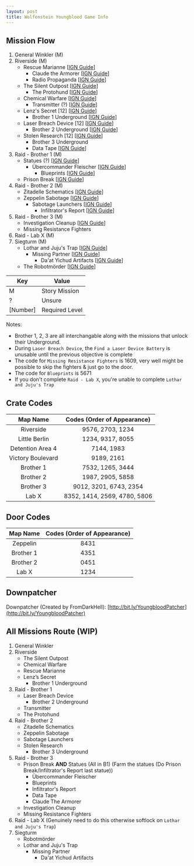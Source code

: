 ```yaml
---
layout: post
title: Wolfenstein Youngblood Game Info
---
```

  
## Mission Flow

1. General Winkler (M)
2. Riverside (M)
   - Rescue Marianne [[IGN Guide](https://www.ign.com/wikis/wolfenstein-youngblood/Rescue_Marianne:_Power_Down_Surgery_Room)]
      * Claude the Armorer  [[IGN Guide](https://www.ign.com/wikis/wolfenstein-youngblood/Claude_the_Armorer:_Find_the_Underground)]
      * Radio Propaganda [[IGN Guide](https://www.ign.com/wikis/wolfenstein-youngblood/Radio_Propaganda:_Kill_the_Radio_Operator)]
   - The Silent Outpost [[IGN Guide](https://www.ign.com/wikis/wolfenstein-youngblood/The_Silent_Outpost:_Investigate_the_Outpost)] 
      * The Protohund [[IGN Guide](https://www.ign.com/wikis/wolfenstein-youngblood/The_Protohund:_Find_the_Protohund)]
   - Chemical Warfare [[IGN Guide](https://www.ign.com/wikis/wolfenstein-youngblood/Chemical_Warfare:_Enter_the_Underground)]
      * Transmitter (?) [[IGN Guide](https://www.ign.com/wikis/wolfenstein-youngblood/Transmitter:_Reach_the_Abandoned_Outpost)]
   - Lenz's Secret [12] [[IGN Guide](https://www.ign.com/wikis/wolfenstein-youngblood/Lenz%27s_Secret:_Find_Lenz%27s_Apartment)]
      * Brother 1 Underground [[IGN Guide](https://www.ign.com/wikis/wolfenstein-youngblood/Brother_1_Underground:_Enter_the_Underground)]
   - Laser Breach Device [12] [[IGN Guide](https://www.ign.com/wikis/wolfenstein-youngblood/Laser_Breach_Device:_Find_the_Laser_Breach_Device)]
      * Brother 2 Underground [[IGN Guide](https://www.ign.com/wikis/wolfenstein-youngblood/Brother_2_Underground:_Enter_the_Underground)]
   - Stolen Research [12] [[IGN Guide](https://www.ign.com/wikis/wolfenstein-youngblood/Stolen_Research:_Enter_the_Underground)]
      * Brother 3 Underground
      * Data Tape [[IGN Guide](https://www.ign.com/wikis/wolfenstein-youngblood/Data_Tape:_Find_the_Interrogation_Center)]
3. Raid - Brother 1 (M) 
   - Statues (?) [[IGN Guide](https://www.ign.com/wikis/wolfenstein-youngblood/Destroy_Hitler_Statues)]
      * Übercommander Fleischer [[IGN Guide](https://www.ign.com/wikis/wolfenstein-youngblood/Ubercommander_Fleischer:_Revisit_the_Hospital)]
         - Blueprints [[IGN Guide](https://www.ign.com/wikis/wolfenstein-youngblood/Blueprints:_Enter_the_Gestapo_Archives)]
   - Prison Break [[IGN Guide](https://www.ign.com/wikis/wolfenstein-youngblood/Break_into_the_Prison_Wing)]
4. Raid - Brother 2 (M)
   - Zitadelle Schematics [[IGN Guide](https://www.ign.com/wikis/wolfenstein-youngblood/Zitadelle_Schematics:_Go_to_Brother_2)]
   - Zeppelin Sabotage [[IGN Guide](https://www.ign.com/wikis/wolfenstein-youngblood/Zeppelin_Sabotage)]
      * Sabotage Launchers [[IGN Guide](https://www.ign.com/wikis/wolfenstein-youngblood/Sabotage_Launchers:_Go_to_Brother_2)]
         - Infiltrator's Report [[IGN Guide](https://www.ign.com/wikis/wolfenstein-youngblood/Infiltrator%27s_Report:_Reach_Brother_1%27s_Prison)]
5. Raid - Brother 3 (M)
   - Investigation Cleanup [[IGN Guide](https://www.ign.com/wikis/wolfenstein-youngblood/Investigation_Cleanup:_Destroy_Investigation_Material)]
   - Missing Resistance Fighters
6. Raid - Lab X (M)
7. Siegturm (M)
   - Lothar and Juju's Trap [[IGN Guide](https://www.ign.com/wikis/wolfenstein-youngblood/Lother_and_Juju%27s_Trap:_Go_to_Lab_X_Underground)]
      * Missing Partner [[IGN Guide](https://www.ign.com/wikis/wolfenstein-youngblood/Missing_Partner:_Find_Fifi_Lacroix)]
         - Da'at Yichud Artifacts [[IGN Guide](https://www.ign.com/wikis/wolfenstein-youngblood/Da%27at_Yichud_Artifacts:_Steal_the_Da%27at_Yichud_Artifacts)]
   - The Robotmörder [[IGN Guide](https://www.ign.com/wikis/wolfenstein-youngblood/The_Robotermorder:_Search_for_the_Robotermorder)]

| Key      | Value          |
|----------|----------------|
| M        | Story Mission  |
| ?        | Unsure         |
| [Number] | Required Level |

Notes:
*  Brother 1, 2, 3 are all interchangable along with the missions that unlock their Underground.
*  During `Laser Breach Device`, the `Find a Laser Device Battery` is unusable until the previous objective is complete
*  The code for `Missing Resistance Fighters` is 1609, very well might be possible to skip the fighters & just go to the door.
*  The code for `Blueprints` is 5671
*  If you don't complete `Raid - Lab X`, you're unable to complete `Lothar and Juju's Trap`

## Crate Codes

| Map Name          | Codes (Order of Appearance)   |
|:-----------------:|:-----------------------------:|
| Riverside         | 9576, 2703, 1234              |
| Little Berlin     | 1234, 9317, 8055              |
| Detention Area 4  | 7144, 1983                    |
| Victory Boulevard | 9189, 2161                    |
| Brother 1         | 7532, 1265, 3444              |
| Brother 2         | 1987, 2905, 5858              |
| Brother 3         | 9012, 3201, 6743, 2354        |
| Lab X             | 8352, 1414, 2569, 4780, 5806  |

## Door Codes

| Map Name          | Codes (Order of Appearance)   |
|:-----------------:|:-----------------------------:|
| Zeppelin          | 8431                          |
| Brother 1         | 4351                          |
| Brother 2         | 0451                          |
| Lab X             | 1234                          |

## Downpatcher

Downpatcher (Created by FromDarkHell): [http://bit.ly/YoungbloodPatcher](http://bit.ly/YoungbloodPatcher)  

## All Missions Route (WIP)  

1. General Winkler
2. Riverside
   - The Silent Outpost
   - Chemical Warfare 
   - Rescue Marianne
   - Lenz’s Secret
      * Brother 1 Underground
3. Raid - Brother 1
   - Laser Breach Device
      * Brother 2 Underground
   - Transmitter 
   - The Protohund
4. Raid - Brother 2
   - Zitadelle Schematics 
   - Zeppelin Sabotage
   - Sabotage Launchers
   - Stolen Research
      * Brother 3 Underground
5. Raid - Brother 3
   - Prison Break **AND** Statues (All in B1) (Farm the statues (Do Prison Break/Infiltrator's Report last statue))
      * Übercommander Fleischer
      * Blueprints
      * Infiltrator's Report
      * Data Tape
      * Claude The Armorer
   - Investigation Cleanup
   - Missing Resistance Fighters
6. Raid - Lab X (Genuinely need to do this otherwise softlock on `Lothar and Juju's Trap`)
7. Siegturm
   - Robotmörder
   - Lothar and Juju's Trap
      * Missing Partner
         - Da'at Yichud Artifacts
